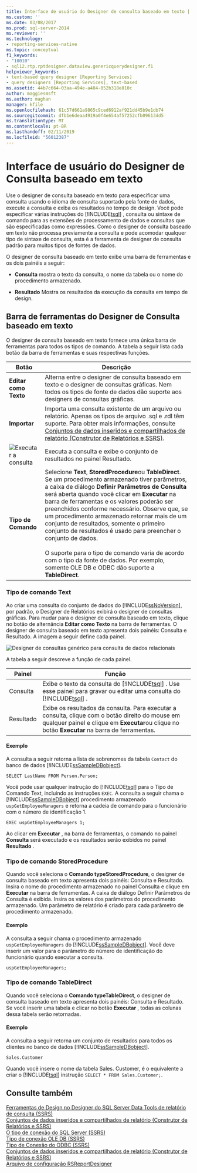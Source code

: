 ```yaml
---
title: Interface de usuário do Designer de consulta baseado em texto | Microsoft Docs
ms.custom: ''
ms.date: 03/08/2017
ms.prod: sql-server-2014
ms.reviewer: ''
ms.technology:
- reporting-services-native
ms.topic: conceptual
f1_keywords:
- "10010"
- sql12.rtp.rptdesigner.dataview.genericquerydesigner.f1
helpviewer_keywords:
- text-based query designer [Reporting Services]
- query designers [Reporting Services], text-based
ms.assetid: 44b7c664-03aa-494e-a484-052b318e810c
author: maggiesmsft
ms.author: maghan
manager: kfile
ms.openlocfilehash: 61c57d661a9865c9ced6912af921dd45b9e1db74
ms.sourcegitcommit: dfb1e6deaa4919a0f4e654af57252cfb09613dd5
ms.translationtype: MT
ms.contentlocale: pt-BR
ms.lasthandoff: 02/11/2019
ms.locfileid: "56012387"
---
```

# <a name="text-based-query-designer-user-interface"></a>Interface de usuário do Designer de Consulta baseado em texto
  Use o designer de consulta baseado em texto para especificar uma consulta usando o idioma de consulta suportado pela fonte de dados, execute a consulta e exiba os resultados no tempo de design. Você pode especificar várias instruções do [!INCLUDE[tsql](../includes/tsql-md.md)] , consulta ou sintaxe de comando para as extensões de processamento de dados e consultas que são especificadas como expressões. Como o designer de consulta baseado em texto não processa previamente a consulta e pode acomodar qualquer tipo de sintaxe de consulta, esta é a ferramenta de designer de consulta padrão para muitos tipos de fontes de dados.  
  
 O designer de consulta baseado em texto exibe uma barra de ferramentas e os dois painéis a seguir:  
  
-   **Consulta** mostra o texto da consulta, o nome da tabela ou o nome do procedimento armazenado.  
  
-   **Resultado** Mostra os resultados da execução da consulta em tempo de design.  
  
## <a name="text-based-query-designer-toolbar"></a>Barra de ferramentas do Designer de Consulta baseado em texto  
 O designer de consulta baseado em texto fornece uma única barra de ferramentas para todos os tipos de comando. A tabela a seguir lista cada botão da barra de ferramentas e suas respectivas funções.  
  
|Botão|Descrição|  
|------------|-----------------|  
|**Editar como Texto**|Alterna entre o designer de consulta baseado em texto e o designer de consultas gráficas. Nem todos os tipos de fonte de dados dão suporte aos designers de consultas gráficas.|  
|**Importar**|Importa uma consulta existente de um arquivo ou relatório. Apenas os tipos de arquivo .sql e .rdl têm suporte. Para obter mais informações, consulte [Conjuntos de dados inseridos e compartilhados de relatório &#40;Construtor de Relatórios e SSRS&#41;](report-data/report-embedded-datasets-and-shared-datasets-report-builder-and-ssrs.md).|  
|![Executar a consulta](../analysis-services/media/rsqdicon-run.gif "Executar a consulta")|Executa a consulta e exibe o conjunto de resultados no painel Resultado.|  
|**Tipo de Comando**|Selecione **Text**, **StoredProcedure**ou **TableDirect**. Se um procedimento armazenado tiver parâmetros, a caixa de diálogo **Definir Parâmetros de Consulta** será aberta quando você clicar em **Executar** na barra de ferramentas e os valores poderão ser preenchidos conforme necessário. Observe que, se um procedimento armazenado retornar mais de um conjunto de resultados, somente o primeiro conjunto de resultados é usado para preencher o conjunto de dados.<br /><br /> O suporte para o tipo de comando varia de acordo com o tipo da fonte de dados. Por exemplo, somente OLE DB e ODBC dão suporte a **TableDirect**.|  
  
### <a name="command-type-text"></a>Tipo de comando Text  
 Ao criar uma consulta do conjunto de dados do [!INCLUDE[ssNoVersion](../includes/ssnoversion-md.md)], por padrão, o Designer de Relatórios exibirá o designer de consultas gráficas. Para mudar para o designer de consulta baseado em texto, clique no botão de alternância **Editar como Texto** na barra de ferramentas. O designer de consulta baseado em texto apresenta dois painéis: Consulta e Resultado. A imagem a seguir define cada painel.  
  
 ![Designer de consultas genérico para consulta de dados relacionais](../analysis-services/media/rsqd-dsaw-sql-generic.gif "Designer de consultas genérico para consulta de dados relacionais")  
  
 A tabela a seguir descreve a função de cada painel.  
  
|Painel|Função|  
|----------|--------------|  
|Consulta|Exibe o texto da consulta do [!INCLUDE[tsql](../includes/tsql-md.md)] . Use esse painel para gravar ou editar uma consulta do [!INCLUDE[tsql](../includes/tsql-md.md)] .|  
|Resultado|Exibe os resultados da consulta. Para executar a consulta, clique com o botão direito do mouse em qualquer painel e clique em **Executar**ou clique no botão **Executar** na barra de ferramentas.|  
  
#### <a name="example"></a>Exemplo  
 A consulta a seguir retorna a lista de sobrenomes da tabela `Contact` do banco de dados [!INCLUDE[ssSampleDBobject](../includes/sssampledbobject-md.md)].  
  
```  
SELECT LastName FROM Person.Person;  
```  
  
 Você pode usar qualquer instrução do [!INCLUDE[tsql](../includes/tsql-md.md)] para o Tipo de Comando Text, incluindo as instruções `EXEC`. A consulta a seguir chama o [!INCLUDE[ssSampleDBobject](../includes/sssampledbobject-md.md)] procedimento armazenado `uspGetEmployeeManagers` e retorna a cadeia de comando para o funcionário com o número de identificação 1.  
  
```  
EXEC uspGetEmployeeManagers 1;  
```  
  
 Ao clicar em **Executar** , na barra de ferramentas, o comando no painel **Consulta** será executado e os resultados serão exibidos no painel **Resultado** .  
  
### <a name="command-type-storedprocedure"></a>Tipo de comando StoredProcedure  
 Quando você seleciona o **Comando typeStoredProcedure**, o designer de consulta baseado em texto apresenta dois painéis: Consulta e Resultado. Insira o nome do procedimento armazenado no painel Consulta e clique em **Executar** na barra de ferramentas. A caixa de diálogo Definir Parâmetros de Consulta é exibida. Insira os valores dos parâmetros do procedimento armazenado. Um parâmetro de relatório é criado para cada parâmetro de procedimento armazenado.  
  
#### <a name="example"></a>Exemplo  
 A consulta a seguir chama o procedimento armazenado `uspGetEmployeeManagers` do [!INCLUDE[ssSampleDBobject](../includes/sssampledbobject-md.md)]. Você deve inserir um valor para o parâmetro do número de identificação do funcionário quando executar a consulta.  
  
```  
uspGetEmployeeManagers;  
```  
  
### <a name="command-type-tabledirect"></a>Tipo de comando TableDirect  
 Quando você seleciona o **Comando typeTableDirect**, o designer de consulta baseado em texto apresenta dois painéis: Consulta e Resultado. Se você inserir uma tabela e clicar no botão **Executar** , todas as colunas dessa tabela serão retornadas.  
  
#### <a name="example"></a>Exemplo  
 A consulta a seguir retorna um conjunto de resultados para todos os clientes no banco de dados [!INCLUDE[ssSampleDBobject](../includes/sssampledbobject-md.md)].  
  
 `Sales.Customer`  
  
 Quando você insere o nome da tabela Sales. Customer, é o equivalente a criar o [!INCLUDE[tsql](../includes/tsql-md.md)] instrução `SELECT * FROM Sales.Customer;`.  
  
## <a name="see-also"></a>Consulte também  
 [Ferramentas de Design no Designer do SQL Server Data Tools de relatório de consulta &#40;SSRS&#41;](report-data/query-design-tools-ssrs.md)   
 [Conjuntos de dados inseridos e compartilhados de relatório &#40;Construtor de Relatórios e SSRS&#41;](report-data/report-embedded-datasets-and-shared-datasets-report-builder-and-ssrs.md)   
 [O tipo de conexão do SQL Server &#40;SSRS&#41;](report-data/sql-server-connection-type-ssrs.md)   
 [Tipo de conexão OLE DB &#40;SSRS&#41;](report-data/ole-db-connection-type-ssrs.md)   
 [Tipo de Conexão do ODBC &#40;SSRS&#41;](report-data/odbc-connection-type-ssrs.md)   
 [Conjuntos de dados inseridos e compartilhados de relatório &#40;Construtor de Relatórios e SSRS&#41;](report-data/report-embedded-datasets-and-shared-datasets-report-builder-and-ssrs.md)   
 [Arquivo de configuração RSReportDesigner](report-server/rsreportdesigner-configuration-file.md)  
  
  
